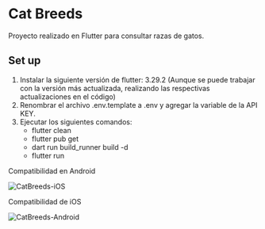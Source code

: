 # Cat Breeds

Proyecto realizado en Flutter para consultar razas de gatos.

## Set up

1. Instalar la siguiente versión de flutter: 3.29.2 (Aunque se puede trabajar con la versión más actualizada, realizando las respectivas actualizaciones en el código)
2. Renombrar el archivo .env.template a .env y agregar la variable de la API KEY.
3. Ejecutar los siguientes comandos:
   - flutter clean
   - flutter pub get
   - dart run build_runner build -d
   - flutter run

Compatibilidad en Android

![CatBreeds-iOS](https://github.com/user-attachments/assets/945a10e9-6c7b-43ad-8877-0c79995c9ed4)

Compatibilidad de iOS

![CatBreeds-Android](https://github.com/user-attachments/assets/968ac624-060c-445d-968c-2903fa7716a2)
